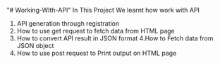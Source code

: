 "# Working-WIth-API" 
In This Project We learnt how work with API
1. API generation through registration
2. How to use get request to fetch data from HTML page
3. How to convert API result in JSON format
4.How to Fetch data from JSON object
5. How to use post request to Print output on HTML page
